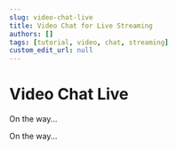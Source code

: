 ```yaml
---
slug: video-chat-live
title: Video Chat for Live Streaming
authors: []
tags: [tutorial, video, chat, streaming]
custom_edit_url: null
---
```


# Video Chat Live

On the way...

<!--truncate-->

On the way...